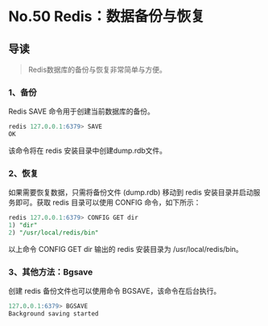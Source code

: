 # No.50 Redis：数据备份与恢复

## 导读

> Redis数据库的备份与恢复非常简单与方便。

### 1、备份

Redis SAVE 命令用于创建当前数据库的备份。

```sql
redis 127.0.0.1:6379> SAVE
OK
```

该命令将在 redis 安装目录中创建dump.rdb文件。

### 2、恢复

如果需要恢复数据，只需将备份文件 (dump.rdb) 移动到 redis 安装目录并启动服务即可。获取 redis 目录可以使用 CONFIG 命令，如下所示：

```sql
redis 127.0.0.1:6379> CONFIG GET dir
1) "dir"
2) "/usr/local/redis/bin"
```

以上命令 CONFIG GET dir 输出的 redis 安装目录为 /usr/local/redis/bin。

### 3、其他方法：Bgsave

创建 redis 备份文件也可以使用命令 BGSAVE，该命令在后台执行。

```sql
127.0.0.1:6379> BGSAVE
Background saving started
```
